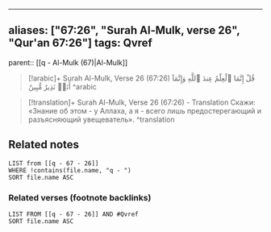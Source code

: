 
---
aliases: ["67:26", "Surah Al-Mulk, verse 26", "Qur'an 67:26"]
tags: Qvref
---

parent:: [[q - Al-Mulk (67)|Al-Mulk]]

> [!arabic]+ Surah Al-Mulk, Verse 26 (67:26)
> <span class="quran-arabic">قُلْ إِنَّمَا ٱلْعِلْمُ عِندَ ٱللَّهِ وَإِنَّمَآ أَنَا۠ نَذِيرٌ مُّبِينٌ</span>
^arabic

> [!translation]+ Surah Al-Mulk, Verse 26 (67:26) - Translation
> Скажи: «Знание об этом - у Аллаха, а я - всего лишь предостерегающий и разъясняющий увещеватель».
^translation



## Related notes
```dataview
LIST from [[q - 67 - 26]]
WHERE !contains(file.name, "q - ")
SORT file.name ASC
```

### Related verses (footnote backlinks)
```dataview
LIST FROM [[q - 67 - 26]] AND #Qvref
SORT file.name ASC
```

